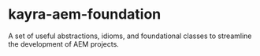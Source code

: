 # kayra-aem-foundation
A set of useful abstractions, idioms, and foundational classes to streamline the development of AEM projects.
